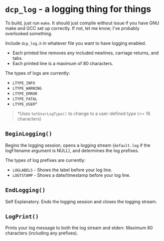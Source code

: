 # `dcp_log` - a logging thing for things

To build, just run `make`.  It should just compile without issue if you have
GNU make and GCC set up correctly.  If not, let me know; I've probably
overlooked something.

Include `dcp_log.h` in whatever file you want to have logging enabled.

- Each printed line removes any included newlines, carriage returns, and tabs.
- Each printed line is a maximum of 80 characters.

The types of logs are currently:
- `LTYPE_INFO`
- `LTYPE_WARNING`
- `LTYPE_ERROR`
- `LTYPE_FATAL`
- `LTYPE_USER`†

> †Uses `SetUserLogType()` to change to a user-defined type (<= 16 characters)

## `BeginLogging()`

Begins the logging session, opens a logging stream (`default.log` if
the logFilename argument is NULL), and determines the log prefixes.

The types of log prefixes are currently:
- `LOGLABELS` - Shows the label before your log line.
- `LOGTSTAMP` - Shows a date/timestamp before your log line.

## `EndLogging()`

Self Explanatory.  Ends the logging session and closes the logging stream.

## `LogPrint()`

Prints your log message to both the log stream and stderr.
Maximum 80 characters (including any prefixes).
